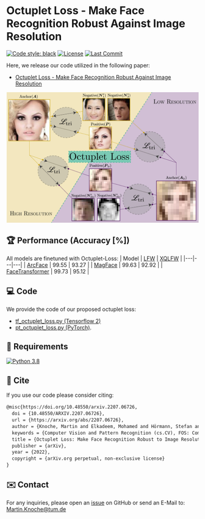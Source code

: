 # Octuplet Loss - Make Face Recognition Robust Against Image Resolution
[![Code style: black](https://img.shields.io/badge/code%20style-black-000000.svg)](https://github.com/psf/black)
[![License](https://img.shields.io/badge/license-MIT-blue)](https://img.shields.io/badge/license-MIT-blue)
[![Last Commit](https://img.shields.io/github/last-commit/martlgap/octuplet-loss)](https://img.shields.io/github/last-commit/martlgap/octuplet-loss)


Here, we release our code utilized in the following paper:
- [Octuplet Loss - Make Face Recognition Robust Against Image Resolution
](https://arxiv.org/abs/2207.06726)

![Loss Visualization](https://github.com/martlgap/octuplet-loss/blob/main/loss_vis.jpg?raw=true)

## 🏆 Performance (Accuracy [%])
All models are finetuned with Octuplet-Loss:
| Model | [LFW](http://vis-www.cs.umass.edu/lfw/) | [XQLFW](https://martlgap.github.io/xqlfw/) |
|---|---|---|
| [ArcFace](https://openaccess.thecvf.com/content_CVPR_2019/papers/Deng_ArcFace_Additive_Angular_Margin_Loss_for_Deep_Face_Recognition_CVPR_2019_paper.pdf) | 99.55 | 93.27 |
| [MagFace](https://openaccess.thecvf.com/content/CVPR2021/papers/Meng_MagFace_A_Universal_Representation_for_Face_Recognition_and_Quality_Assessment_CVPR_2021_paper.pdf) | 99.63 | 92.92 |
| [FaceTransformer](https://arxiv.org/abs/2103.14803) | 99.73 | 95.12 |

## 💻 Code
We provide the code of our proposed octuplet loss: 
- [tf_octuplet_loss.py (Tensorflow 2)](https://github.com/martlgap/octuplet-loss/blob/main/tf_octuplet_loss.py) 
- [pt_octuplet_loss.py (PyTorch)](https://github.com/martlgap/octuplet-loss/blob/main/pt_octuplet_loss.py). 


## 🥣 Requirements
[![Python 3.8](https://img.shields.io/badge/Python-3.8-blue)](https://img.shields.io/badge/Python-3.8-blue)


## 📖 Cite
If you use our code please consider citing:
~~~tex
@misc{https://doi.org/10.48550/arxiv.2207.06726,
  doi = {10.48550/ARXIV.2207.06726},
  url = {https://arxiv.org/abs/2207.06726},
  author = {Knoche, Martin and Elkadeem, Mohamed and Hörmann, Stefan and Rigoll, Gerhard},
  keywords = {Computer Vision and Pattern Recognition (cs.CV), FOS: Computer and information sciences, FOS: Computer and information sciences},
  title = {Octuplet Loss: Make Face Recognition Robust to Image Resolution},
  publisher = {arXiv},
  year = {2022},
  copyright = {arXiv.org perpetual, non-exclusive license}
}
~~~


## ✉️ Contact
For any inquiries, please open an [issue](https://github.com/Martlgap/octuplet-loss/issues) on GitHub or send an E-Mail to: [Martin.Knoche@tum.de](mailto:Martin.Knoche@tum.de)
